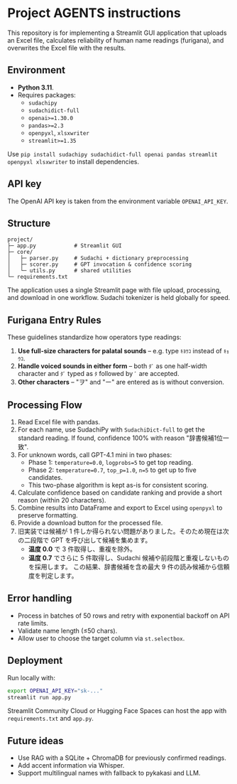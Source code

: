 # Project AGENTS instructions

This repository is for implementing a Streamlit GUI application that uploads an Excel file, calculates reliability of human name readings (furigana), and overwrites the Excel file with the results.

## Environment
* **Python 3.11**.
* Requires packages:
  - `sudachipy`
  - `sudachidict-full`
  - `openai>=1.30.0`
  - `pandas>=2.3`
  - `openpyxl`, `xlsxwriter`
  - `streamlit>=1.35`

Use `pip install sudachipy sudachidict-full openai pandas streamlit openpyxl xlsxwriter` to install dependencies.

## API key
The OpenAI API key is taken from the environment variable `OPENAI_API_KEY`.

## Structure
```
project/
├─ app.py            # Streamlit GUI
├─ core/
│   ├─ parser.py     # Sudachi + dictionary preprocessing
│   ├─ scorer.py     # GPT invocation & confidence scoring
│   └─ utils.py      # shared utilities
└─ requirements.txt
```

The application uses a single Streamlit page with file upload, processing, and download in one workflow. Sudachi tokenizer is held globally for speed.

## Furigana Entry Rules
These guidelines standardize how operators type readings:

1. **Use full-size characters for palatal sounds** – e.g. type `ｷﾖｳｺ` instead of `ｷｮｳｺ`.
2. **Handle voiced sounds in either form** – both `ﾀﾞ` as one half-width character and `ﾀﾞ` typed as `ﾀ` followed by `ﾞ` are accepted.
3. **Other characters** – "ヲ" and "ー" are entered as is without conversion.

## Processing Flow
1. Read Excel file with pandas.
2. For each name, use SudachiPy with `SudachiDict-full` to get the standard reading. If found, confidence 100% with reason "辞書候補1位一致".
3. For unknown words, call GPT-4.1 mini in two phases:
   - Phase 1: `temperature=0.0`, `logprobs=5` to get top reading.
   - Phase 2: `temperature=0.7`, `top_p=1.0`, `n=5` to get up to five candidates.
   - This two-phase algorithm is kept as-is for consistent scoring.
4. Calculate confidence based on candidate ranking and provide a short reason (within 20 characters).
5. Combine results into DataFrame and export to Excel using `openpyxl` to preserve formatting.
6. Provide a download button for the processed file.
7. 旧実装では候補が 1 件しか得られない問題がありました。そのため現在は次の二段階で GPT を呼び出して候補を集めます。
   - **温度 0.0** で 3 件取得し、重複を除外。
   - **温度 0.7** でさらに 5 件取得し、Sudachi 候補や前段階と重複しないものを採用します。
   この結果、辞書候補を含め最大 9 件の読み候補から信頼度を判定します。

## Error handling
* Process in batches of 50 rows and retry with exponential backoff on API rate limits.
* Validate name length (≤50 chars).
* Allow user to choose the target column via `st.selectbox`.

## Deployment
Run locally with:
```bash
export OPENAI_API_KEY="sk-..."
streamlit run app.py
```

Streamlit Community Cloud or Hugging Face Spaces can host the app with `requirements.txt` and `app.py`.

## Future ideas
* Use RAG with a SQLite + ChromaDB for previously confirmed readings.
* Add accent information via Whisper.
* Support multilingual names with fallback to pykakasi and LLM.

